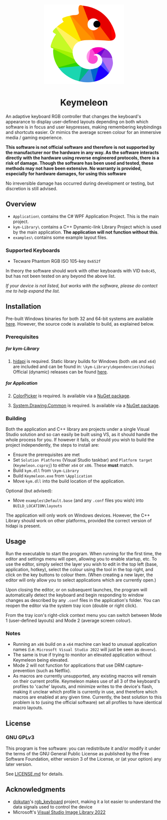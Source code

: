 <p  align="center">
	<img  width="256"  height="256"  src="https://github.com/Razzula/keymeleon/blob/main/Application/Resources/icons/Keymeleon.svg">
</p>
<h1  align="center">Keymeleon</h1>

An adaptive keyboard RGB controller that changes the keyboard's appearance to display user-defined layouts depending on both which software is in focus and user keypresses, making remembering keybindings and shortcuts easier. Or mimics the average screen colour for an immersive media / gaming experience.

**This software is not official software and therefore is not supported by the manufacturer nor the hardware in any way. As the software interacts directly with the hardware using reverse engineered protocols, there is a risk of damage. Though the software has been used and tested, these methods may not have been extensive. No warranty is provided, especially for hardware damages, for using this software**

No irreversible damage has occurred during development or testing, but discretion is still advised.

## Overview
-  `Application\` contains the C# WPF Application Project. This is the main project.
-  `kym-Library\` contains a C++ Dynamic-link Library Project which is used by the main application. **The application will not function without this**.
-  `examples\` contains some example layout files.

### Supported Keyboards
- Tecware Phantom RGB ISO 105-key `0x652f`

In theory the software should work with other keyboards with VID `0x0c45`, but has not been tested on any beyond the above list.

_If your device is not listed, but works with the software, please do contact me to help expand the list._

## Installation
Pre-built Windows binaries for both 32 and 64-bit systems are available [here](https://github.com/Razzula/Keymeleon/releases). However, the source code is available to build, as explained below.

### Prerequisites
##### for kym-Library
1. [hidapi](https://github.com/libusb/hidapi) is required.
	Static library builds for Windows (both `x86` and `x64`) are included and can be found in: `\kym-Library\dependencies\hidapi`
	Official (dynamic) releases can be found [here](https://github.com/libusb/hidapi/releases).

##### for Application
2. [ColorPicker](https://github.com/PixiEditor/ColorPicker) is required.
	Is available via a [NuGet package](https://www.nuget.org/packages/PixiEditor.ColorPicker).

3. [System.Drawing.Common](https://www.nuget.org/packages/System.Drawing.Common/) is required.
	Is available via a [NuGet package](https://www.nuget.org/packages/System.Drawing.Common/).

### Building
Both the application and C++ library are projects under a single Visual Studio solution and so can easily be built using VS, as it should handle the whole process for you.
If however it fails, or should you wish to build the project independently, the steps to install are:

- Ensure the prerequisites are met
- Set `Solution Platforms` (Visual Studio taskbar) and `Platform target` (`Keymeleon.csproj`) to either `x64` or `x86`. These **must** match.
- Build `kym.dll` from `\kym-Library`
- Build `Keymeleon.exe` from `\Application`
- Move `kym.dll` into the build location of the application.

Optional (but advised):
- Move `examples\Default.base` (and any `.conf` files you wish) into `BUILD_LOCATION\layouts`

The application will only work on Windows devices. However, the C++ Library should work on other platforms, provided the correct version of hidapi is present.

## Usage
Run the executable to start the program. When running for the first time, the editor and settings menu will open, allowing you to enable startup, etc. To use the editor, simply select the layer you wish to edit in the top left (base, application, hotkey), select the colour using the tool in the top right, and click on the key buttons to colour them. (When creating a new layer, the editor will only allow you to select applications which are currently open.)

Upon closing the editor, or on subsequent launches, the program will automatically detect the keyboard and begin responding to window changes as described by any `.conf` files in the application's folder.
You can reopen the editor via the system tray icon (double or right click).

From the tray icon's right-click context menu you can switch between Mode 1 (user-defined layouts) and Mode 2 (average screen colour).

### Notes
- Running an `x86` build on a `x64` machine can lead to unusual application names (i.e. `Microsoft Visual Studio 2022` will just be seen as `devenv`).
- The same is true if trying to monitor an elevated application without Keymeleon being elevated.
- Mode 2 will not function for applications that use DRM capture-prevention (such as Netflix).
- As macros are currently unsupported, any existing macros will remain on their current profile. Keymeleon makes use of all 3 of the keyboard's profiles to 'cache' layouts, and minimize writes to the device's flash, making it unclear which profile is currently in use, and therefore which macros are enabled at any given time. Currently, the best solution to this problem is to (using the official software) set all profiles to have identical macro layouts.

## License
### GNU GPLv3
This program is free software: you can redistribute it and/or modify it under the terms of the GNU General Public License as published by the Free Software Foundation, either version 3 of the License, or (at your option) any later version.

See [LICENSE.md](LICENSE.md) for details.

## Acknowledgments
- [dokutan](https://github.com/dokutan)'s [rgb_keyboard](https://github.com/dokutan/rgb_keyboard) project, making it a lot easier to understand the data signals used to control the device
- Microsoft's [Visual Studio Image Library 2022](https://www.microsoft.com/en-gb/download/details.aspx?id=35825)